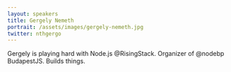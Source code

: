 ```yaml
---
layout: speakers
title: Gergely Nemeth
portrait: /assets/images/gergely-nemeth.jpg
twitter: nthgergo
---
```


Gergely is playing hard with Node.js @RisingStack. Organizer of @nodebp BudapestJS. Builds things.

